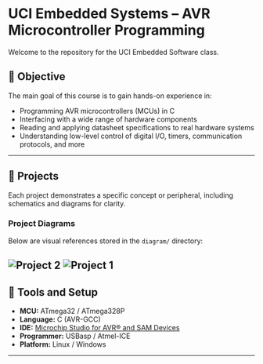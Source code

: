 # UCI Embedded Systems – AVR Microcontroller Programming

Welcome to the repository for the UCI Embedded Software class.

## 🎯 Objective

The main goal of this course is to gain hands-on experience in:

- Programming AVR microcontrollers (MCUs) in C
- Interfacing with a wide range of hardware components
- Reading and applying datasheet specifications to real hardware systems
- Understanding low-level control of digital I/O, timers, communication protocols, and more

---

## 📁 Projects

Each project demonstrates a specific concept or peripheral, including schematics and diagrams for clarity.

### Project Diagrams

Below are visual references stored in the `diagram/` directory:

<!-- Example image links below. Replace or add filenames as needed -->
![Project 2](Diagram/keypad_interface.png)
![Project 1](Diagram/blink_diagram.png)
---

## 🔧 Tools and Setup

- **MCU:** ATmega32 / ATmega328P
- **Language:** C (AVR-GCC)
- **IDE:** [Microchip Studio for AVR® and SAM Devices](https://www.microchip.com/en-us/tools-resources/develop/microchip-studio)
- **Programmer:** USBasp / Atmel-ICE
- **Platform:** Linux / Windows

---


